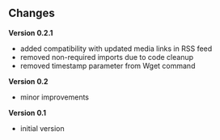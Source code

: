 ## Changes

**Version 0.2.1**
- added compatibility with updated media links in RSS feed
- removed non-required imports due to code cleanup
- removed timestamp parameter from Wget command

**Version 0.2**
- minor improvements

**Version 0.1**
- initial version